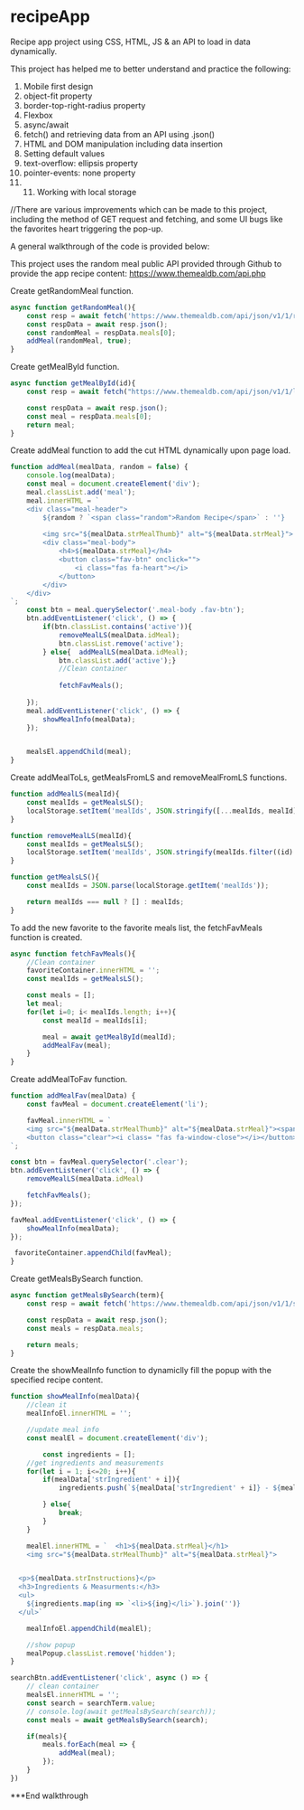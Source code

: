 # recipeApp
Recipe app project using CSS, HTML, JS & an API to load in data dynamically.

This project has helped me to better understand and practice the following:
1) Mobile first design
2) object-fit property
3) border-top-right-radius property
4) Flexbox
5) async/await
6) fetch() and retrieving data from an API using .json()
7) HTML and DOM manipulation including data insertion
8) Setting default values
9) text-overflow: ellipsis property
10) pointer-events: none property
11) 11) Working with local storage

//There are various improvements which can be made to this project, including the method of GET request and fetching, and some UI bugs like the favorites heart triggering the pop-up.


A general walkthrough of the code is provided below:

This project uses the random meal public API provided through Github to provide the app recipe content: https://www.themealdb.com/api.php

Create getRandomMeal function.
```JavaScript
async function getRandomMeal(){
    const resp = await fetch('https://www.themealdb.com/api/json/v1/1/random.php');
    const respData = await resp.json();
    const randomMeal = respData.meals[0];
    addMeal(randomMeal, true); 
}
```

Create getMealById function.
```JavaScript
async function getMealById(id){
    const resp = await fetch("https://www.themealdb.com/api/json/v1/1/lookup.php?i=" + id);

    const respData = await resp.json();
    const meal = respData.meals[0];
    return meal;
}
```

Create addMeal function to add the cut HTML dynamically upon page load.
```JavaScript
function addMeal(mealData, random = false) {
    console.log(mealData);
    const meal = document.createElement('div');
    meal.classList.add('meal');
    meal.innerHTML = `
    <div class="meal-header">
        ${random ? `<span class="random">Random Recipe</span>` : ''}
      
        <img src="${mealData.strMealThumb}" alt="${mealData.strMeal}">
        <div class="meal-body">
            <h4>${mealData.strMeal}</h4>
            <button class="fav-btn" onclick="">
                <i class="fas fa-heart"></i>
            </button>
        </div>
    </div>
`;
    const btn = meal.querySelector('.meal-body .fav-btn');
    btn.addEventListener('click', () => {
        if(btn.classList.contains('active')){
            removeMealLS(mealData.idMeal);
            btn.classList.remove('active');
        } else{  addMealLS(mealData.idMeal);
            btn.classList.add('active');}
            //Clean container
         
            fetchFavMeals();
        
    });
    meal.addEventListener('click', () => {
        showMealInfo(mealData);
    });


    mealsEl.appendChild(meal);
}
```

Create addMealToLs, getMealsFromLS and removeMealFromLS functions.
```JavaScript
function addMealLS(mealId){
    const mealIds = getMealsLS();
    localStorage.setItem('mealIds', JSON.stringify([...mealIds, mealId]));
}

function removeMealLS(mealId){
    const mealIds = getMealsLS();
    localStorage.setItem('mealIds', JSON.stringify(mealIds.filter((id) => id !== mealId)));
}

function getMealsLS(){
    const mealIds = JSON.parse(localStorage.getItem('mealIds'));

    return mealIds === null ? [] : mealIds;
}
```

To add the new favorite to the favorite meals list, the fetchFavMeals function is created.
```JavaScript
async function fetchFavMeals(){
    //Clean container
    favoriteContainer.innerHTML = '';
    const mealIds = getMealsLS();

    const meals = [];
    let meal;
    for(let i=0; i< mealIds.length; i++){
        const mealId = mealIds[i];

        meal = await getMealById(mealId);
        addMealFav(meal);   
    }
}
```

Create addMealToFav function.
```JavaScript
function addMealFav(mealData) {
    const favMeal = document.createElement('li');

    favMeal.innerHTML = `
    <img src="${mealData.strMealThumb}" alt="${mealData.strMeal}"><span>${mealData.strMeal}</span>
    <button class="clear"><i class= "fas fa-window-close"></i></button>
`;

const btn = favMeal.querySelector('.clear');
btn.addEventListener('click', () => {
    removeMealLS(mealData.idMeal)

    fetchFavMeals();
});

favMeal.addEventListener('click', () => {
    showMealInfo(mealData);
});

 favoriteContainer.appendChild(favMeal);
}
```

Create getMealsBySearch function.
```JavaScript
async function getMealsBySearch(term){
    const resp = await fetch('https://www.themealdb.com/api/json/v1/1/search.php?s=' + term);

    const respData = await resp.json();
    const meals = respData.meals;

    return meals;
}
```

Create the showMealInfo function to dynamiclly fill the popup with the specified recipe content.
```JavaScript
function showMealInfo(mealData){
    //clean it
    mealInfoEl.innerHTML = '';

    //update meal info
    const mealEl = document.createElement('div');

        const ingredients = [];
    //get ingredients and measurements
    for(let i = 1; i<=20; i++){
        if(mealData['strIngredient' + i]){
            ingredients.push(`${mealData['strIngredient' + i]} - ${mealData['strMeasure' + i]}`)

        } else{
            break;
        }
    }

    mealEl.innerHTML = `  <h1>${mealData.strMeal}</h1>
    <img src="${mealData.strMealThumb}" alt="${mealData.strMeal}">


  <p>${mealData.strInstructions}</p>
  <h3>Ingredients & Measurments:</h3>
  <ul>
    ${ingredients.map(ing => `<li>${ing}</li>`).join('')}
  </ul>`

    mealInfoEl.appendChild(mealEl);

    //show popup
    mealPopup.classList.remove('hidden');
}

searchBtn.addEventListener('click', async () => {
    // clean container
    mealsEl.innerHTML = '';
    const search = searchTerm.value;
    // console.log(await getMealsBySearch(search));
    const meals = await getMealsBySearch(search);

    if(meals){
        meals.forEach(meal => {
            addMeal(meal);
        });
    } 
})
```

***End walkthrough
